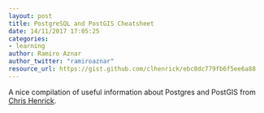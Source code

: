 ```yaml
---
layout: post
title: PostgreSQL and PostGIS Cheatsheet
date: 14/11/2017 17:05:25
categories:
- learning
author: Ramiro Aznar
author_twitter: "ramiroaznar"
resource_url: https://gist.github.com/clhenrick/ebc8dc779fb6f5ee6a88
---
```


A nice compilation of useful information about Postgres and PostGIS from [Chris Henrick](https://gist.github.com/clhenrick).